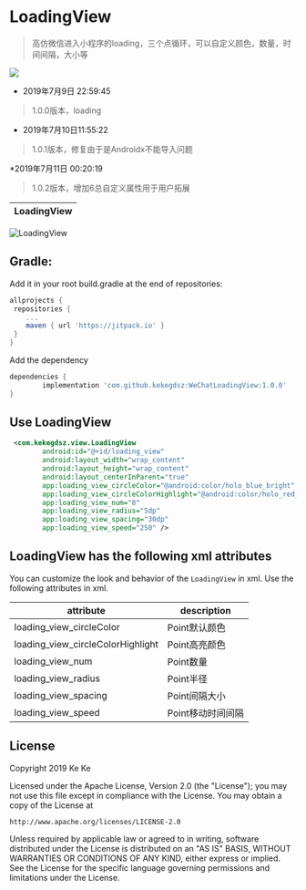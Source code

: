 # LoadingView
> 高仿微信进入小程序的loading，三个点循环，可以自定义颜色，数量，时间间隔，大小等

[![](https://jitpack.io/v/kekegdsz/WeChatLoadingView.svg)](https://jitpack.io/#kekegdsz/WeChatLoadingView)

* 2019年7月9日 22:59:45
> 1.0.0版本，loading

* 2019年7月10日11:55:22
> 1.0.1版本，修复由于是Androidx不能导入问题

*2019年7月11日 00:20:19
> 1.0.2版本，增加6总自定义属性用于用户拓展

LoadingView|
---------- |
![LoadingView](https://github.com/kekegdsz/WeChatLoadingView/blob/master/git/loading.gif)

## Gradle:
Add it in your root build.gradle at the end of repositories:
```gradle
allprojects {
 repositories {
 	...
 	maven { url 'https://jitpack.io' }
 }
}
```
Add the dependency
```gradle
dependencies {
        implementation 'com.github.kekegdsz:WeChatLoadingView:1.0.0'
}
```
## Use LoadingView
```xml
 <com.kekegdsz.view.LoadingView
        android:id="@+id/loading_view"
        android:layout_width="wrap_content"
        android:layout_height="wrap_content"
        android:layout_centerInParent="true"
        app:loading_view_circleColor="@android:color/holo_blue_bright"
        app:loading_view_circleColorHighlight="@android:color/holo_red_dark"
        app:loading_view_num="8"
        app:loading_view_radius="5dp"
        app:loading_view_spacing="30dp"
        app:loading_view_speed="250" />
```

## LoadingView has the following xml attributes

You can customize the look and behavior of the `LoadingView` in xml. Use the following attributes in xml.

| attribute | description |
| --------------- | --------------------- |
|loading_view_circleColor|Point默认颜色|
|loading_view_circleColorHighlight|Point高亮颜色|
|loading_view_num|Point数量|
|loading_view_radius|Point半径|
|loading_view_spacing|Point间隔大小|
|loading_view_speed|Point移动时间间隔|


License
----------
Copyright 2019 Ke Ke

Licensed under the Apache License, Version 2.0 (the "License");
you may not use this file except in compliance with the License.
You may obtain a copy of the License at

    http://www.apache.org/licenses/LICENSE-2.0

Unless required by applicable law or agreed to in writing, software
distributed under the License is distributed on an "AS IS" BASIS,
WITHOUT WARRANTIES OR CONDITIONS OF ANY KIND, either express or implied.
See the License for the specific language governing permissions and
limitations under the License.

